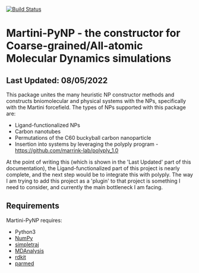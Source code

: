 [![Build Status](https://app.travis-ci.com/MDSYN2019/MDNPPackage.svg?branch=master)](https://app.travis-ci.com/MDSYN2019/MDNPPackage)

# Martini-PyNP - the constructor for Coarse-grained/All-atomic Molecular Dynamics simulations

Last Updated: 08/05/2022
------------------------

This package unites the many heuristic NP constructor methods and constructs bniomolecular and physical systems with the NPs, specifically with the Martini forcefield. The types
of NPs supported with this package are:

- Ligand-functionalized NPs
- Carbon nanotubes 
- Permutations of the C60 buckyball carbon nanoparticle
- Insertion into systems by leveraging the polyply program - https://github.com/marrink-lab/polyply_1.0

At the point of writing this (which is shown in the 'Last Updated' part of this documentation), the Ligand-functionalized 
part of this project is nearly complete, and the next step would be to integrate this with polyply. The way I am trying to add 
this project as a 'plugin' to that project is something I need to consider, and currently the main bottleneck I am facing. 

## Requirements
Martini-PyNP requires:

* Python3
* [NumPy](http://www.numpy.org/)
* [simpletraj](https://github.com/arose/simpletraj)
* [MDAnalysis](https://www.mdanalysis.org/)
* [rdkit](https://www.rdkit.org/)
* [parmed](https://parmed.github.io/ParmEd/)
